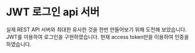 # JWT 로그인 api 서버
실제 REST API 서버와 최대한 유사한 것을 한번 만들어보기 위해 도전해 보았습니다. JWT를 이용하여 로그인을 구현하였습니다. 현재 access token만을 이용하여 인증을 하였습니다.
